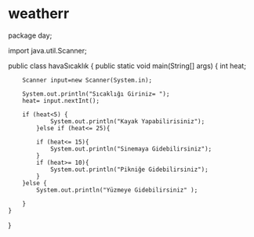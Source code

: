 # weatherr
package day;

import java.util.Scanner;

public class havaSıcaklık {
    public static void main(String[] args) {
        int heat;

        Scanner input=new Scanner(System.in);
        
        System.out.println("Sıcaklığı Giriniz= ");
        heat= input.nextInt();

        if (heat<5) {
                System.out.println("Kayak Yapabilirisiniz");
            }else if (heat<= 25){

            if (heat<= 15){
                System.out.println("Sinemaya Gidebilirsiniz");
            }
            if (heat>= 10){
                System.out.println("Pikniğe Gidebilirsiniz");
            }
        }else {
            System.out.println("Yüzmeye Gidebilirsiniz" );
            
        }
    }
}
